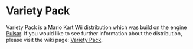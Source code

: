 # Variety Pack
Variety Pack is a Mario Kart Wii distribution which was build on the engine [Pulsar](https://github.com/MelgMKW/Pulsar). If you would like to see further information about the distribution, please visit the wiki page: [Variety Pack](https://wiki.tockdom.com/wiki/Variety_Pack).